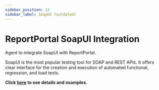 ```yaml
---
sidebar_position: 12
sidebar_label: SoapUI (outdated)
---
```


# ReportPortal SoapUI Integration

Agent to integrate SoapUI with ReportPortal.

SoapUI is the most popular testing tool for SOAP and REST APIs. It offers clear interface for the creation and execution of automated functional, regression, and load tests.

**Click [here](https://github.com/reportportal/agent-java-soapui) to see details and examples.**
